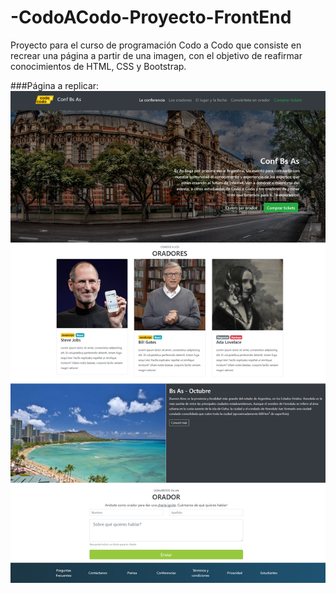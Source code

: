 # -CodoACodo-Proyecto-FrontEnd
Proyecto para el curso de programación Codo a Codo que consiste en recrear una página a partir de una imagen, con el objetivo de reafirmar conocimientos de HTML, CSS y Bootstrap.

###Página a replicar:
![página a replicar](img/final_front_2021.jpg)
